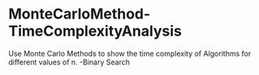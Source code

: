 # MonteCarloMethod-TimeComplexityAnalysis
Use Monte Carlo Methods to show the time complexity of Algorithms for different values of n.
-Binary Search

